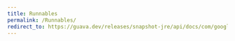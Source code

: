 ```yaml
---
title: Runnables
permalink: /Runnables/
redirect_to: https://guava.dev/releases/snapshot-jre/api/docs/com/google/common/util/concurrent/Runnables.html
---
```

